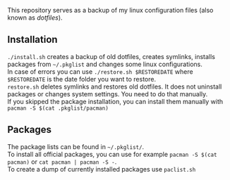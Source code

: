 This repository serves as a backup of my linux configuration files (also known as *dotfiles*).  
## Installation
`./install.sh` creates a backup of old dotfiles, creates symlinks, installs packages from `~/.pkglist` and changes some linux configurations.  
In case of errors you can use `./restore.sh $RESTOREDATE` where `$RESTOREDATE` is the date folder you want to restore.  
`restore.sh` deletes symlinks and restores old dotfiles. It does not uninstall packages or changes system settings. You need to do that manually.  
If you skipped the package installation, you can install them manually with `pacman -S $(cat .pkglist/pacman)`

## Packages
The package lists can be found in `~/.pkglist/`.  
To install all official packages, you can use for example `pacman -S $(cat pacman)` or `cat pacman | pacman -S -`.  
To create a dump of currently installed packages use `paclist.sh`
